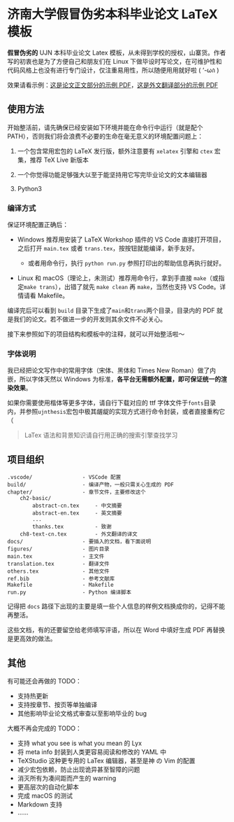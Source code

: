 # 济南大学假冒伪劣本科毕业论文 LaTeX 模板

**假冒伪劣的** UJN 本科毕业论文 Latex 模板，从未得到学校的授权，山寨货。作者写的初衷也是为了方便自己和朋友们在 Linux 下做毕设时写论文，在可维护性和代码风格上也没有进行专门设计，仅注重易用性，所以随便用用就好啦 ( ‘-ωก̀ )

效果请看示例：[这是论文正文部分的示例 PDF](build/main/main.pdf)，[这是外文翻译部分的示例 PDF](build/trans/trans.pdf)

## 使用方法

开始整活前，请先确保已经安装如下环境并能在命令行中运行（就是配个 PATH），否则我们将会浪费不必要的生命在毫无意义的环境配置问题上：

1. 一个包含常用宏包的 LaTeX 发行版，额外注意要有 `xelatex` 引擎和 `ctex` 宏集，推荐 TeX Live 新版本

2. 一个你觉得功能足够强大以至于能坚持用它写完毕业论文的文本编辑器

3. Python3

### 编译方式

保证环境配置正确后：

- Windows 推荐用安装了 LaTeX Workshop 插件的 VS Code 直接打开项目，之后打开 `main.tex` 或者 `trans.tex`，按按钮就能编译，新手友好。

    - 或者用命令行，执行 `python run.py` 参照打印出的帮助信息再执行就好。

- Linux 和 macOS（理论上，未测试）推荐用命令行，拿到手直接 `make`（或指定`make trans`），出错了就先 `make clean` 再 `make`，当然也支持 VS Code。详情请看 Makefile。

编译完后可以看到 `build` 目录下生成了`main`和`trans`两个目录，目录内的 PDF 就是我们的论文。若不做进一步的开发则其余文件不必关心。

接下来参照如下的项目结构和模板中的注释，就可以开始整活啦～

### 字体说明

我已经把论文写作中的常用字体（宋体、黑体和 Times New Roman）做了内嵌，所以字体天然以 Windows 为标准，**各平台无需额外配置，即可保证统一的渲染效果**。

如果你需要使用楷体等更多字体，请自行下载对应的 ttf 字体文件于`fonts`目录内，并参照`ujnthesis`宏包中极其龌龊的实现方式进行命令封装，或者直接重构它（

> LaTex 语法和背景知识请自行用正确的搜索引擎查找学习

## 项目组织

``` text
.vscode/                - VSCode 配置
build/                  - 编译产物，一般只需关心生成的 PDF
chapter/                - 章节文件，主要修改这个
    ch2-basic/
        abstract-cn.tex     - 中文摘要
        abstract-en.tex     - 英文摘要
        ...
        thanks.tex          - 致谢
    ch8-text-cn.tex         - 外文翻译的译文
docs/                   - 要插入的文档，看下面说明
figures/                - 图片目录
main.tex                - 主文件
translation.tex         - 翻译文件
others.tex              - 其他文件
ref.bib                 - 参考文献库
Makefile                - Makefile
run.py                  - Python 编译脚本
```

记得把 `docs` 路径下出现的主要是填一些个人信息的样例文档换成你的，记得不能再整活。

这些文档，有的还要留空给老师填写评语，所以在 Word 中填好生成 PDF 再替换是更高效的做法。

## 其他

有可能还会再做的 TODO：

- 支持热更新
- 支持按章节、按页等单独编译
- 其他影响毕业论文格式审查以至影响毕业的 bug

大概不再会完成的 TODO：

- 支持 what you see is what you mean 的 Lyx
- 将 meta info 封装到人类更容易阅读和修改的 YAML 中
- TeXStudio 这种更专用的 LaTex 编辑器，甚至是神 の Vim 的配置
- 减少宏包依赖，防止出现诡异甚至智障的问题
- 消灭所有为凑间距而产生的 warning
- 更高层次的自动化脚本
- 完成 macOS 的测试
- Markdown 支持
- ......
